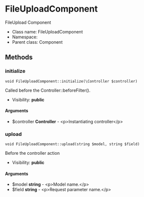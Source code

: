 FileUploadComponent
===============

FileUpload Component




* Class name: FileUploadComponent
* Namespace: 
* Parent class: Component







Methods
-------


### initialize

    void FileUploadComponent::initialize(\Controller $controller)

Called before the Controller::beforeFilter().



* Visibility: **public**


#### Arguments
* $controller **Controller** - &lt;p&gt;Instantiating controller&lt;/p&gt;



### upload

    void FileUploadComponent::upload(string $model, string $field)

Before the controller action



* Visibility: **public**


#### Arguments
* $model **string** - &lt;p&gt;Model name.&lt;/p&gt;
* $field **string** - &lt;p&gt;Request parameter name.&lt;/p&gt;


